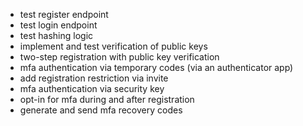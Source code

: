 - test register endpoint
- test login endpoint
- test hashing logic
- implement and test verification of public keys
- two-step registration with public key verification
- mfa authentication via temporary codes (via an authenticator app)
- add registration restriction via invite
- mfa authentication via security key
- opt-in for mfa during and after registration
- generate and send mfa recovery codes

